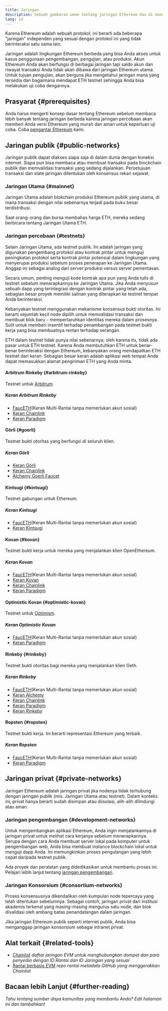 ```yaml
---
title: Jaringan
description: Sebuah gambaran umum tentang jaringan Ethereum dan di mana mendapatkan ether (ETH) testnet untuk menguji aplikasi Anda.
lang: id
---
```


Karena Ethereum adalah sebuah protokol, ini berarti ada beberapa "jaringan" independen yang sesuai dengan protokol ini yang tidak berinteraksi satu sama lain.

Jaringan adalah lingkungan Ethereum berbeda yang bisa Anda akses untuk kasus penggunaan pengembangan, pengujian, atau produksi. Akun Ethereum Anda akan berfungsi di berbagai jaringan tapi saldo akun dan riwayat transaksi Anda tidak akan dibawa dari jaringan Ethereum utama. Untuk tujuan pengujian, akan berguna jika mengetahui jaringan mana yang tersedia dan bagaimana mendapat ETH testnet sehingga Anda bisa melakukan uji coba dengannya.

## Prasyarat {#prerequisites}

Anda harus mengerti konsep dasar tentang Ethereum sebelum membaca lebih banyak tentang jaringan berbeda karena jaringan percobaan akan memberi Anda versi Ethereum yang murah dan aman untuk keperluan uji coba. Coba [pengantar Ethereum](/developers/docs/intro-to-ethereum/) kami.

## Jaringan publik {#public-networks}

Jaringan publik dapat diakses siapa saja di dalam dunia dengan koneksi internet. Siapa pun bisa membaca atau membuat transaksi pada blockchain publik dan memvalidasi transaksi yang sedang dijalankan. Persetujuan transaksi dan state jaringan ditentukan oleh konsensus rekan sejawat.

### Jaringan Utama {#mainnet}

Jaringan Utama adalah blokchain produksi Ethereum publik yang utama, di mana transaksi dengan nilai sebenarnya terjadi pada buku besar terdistribusi.

Saat orang-orang dan bursa membahas harga ETH, mereka sedang berbicara tentang Jaringan Utama ETH.

### Jaringan percobaan {#testnets}

Selain Jaringan Utama, ada testnet publik. Ini adalah jaringan yang digunakan pengembang protokol atau kontrak pintar untuk menguji peningkatan protokol serta kontrak pintar potensial dalam lingkungan yang menyerupai produksi sebelum proses penerapan ke Jaringan Utama. Anggap ini sebagai analog dari server produksi versus server pementasan.

Secara umum, penting menguji kode kontrak apa pun yang Anda tulis di testnet sebelum menerapkannya ke Jaringan Utama. Jika Anda menyusun sebuah dapp yang terintegrasi dengan kontrak pintar yang telah ada, sebagian besar proyek memiliki salinan yang diterapkan ke testnet tempat Anda berinteraksi.

Kebanyakan testnet menggunakan mekanisme konsensus bukti otoritas. Ini berarti sejumlah kecil node dipilih untuk memvalidasi transaksi dan membuat blok baru - mempertaruhkan identitas mereka dalam prosesnya. Sulit untuk memberi insentif terhadap penambangan pada testnet bukti kerja yang bisa membuatnya rentan terhadap serangan.

ETH dalam testnet tidak punya nilai sebenarnya; oleh karena itu, tidak ada pasar untuk ETH testnet. Karena Anda membutuhkan ETH untuk benar-benar berinteraksi dengan Ethereum, kebanyakan orang mendapatkan ETH testnet dari keran. Sebagian besar keran adalah aplikasi web tempat Anda dapat memasukkan alamat pengiriman ETH yang Anda minta.

#### Arbitrum Rinkeby {#arbitrum-rinkeby}

Testnet untuk [Arbitrum](https://arbitrum.io/).

##### Keran Arbitrum Rinkeby

- [FaucETH](https://fauceth.komputing.org)(Keran Multi-Rantai tanpa memerlukan akun sosial)
- [Keran Chainlink](https://faucets.chain.link/)
- [Keran Paradigm](https://faucet.paradigm.xyz/)

#### Görli {#goerli}

Testnet bukti otoritas yang berfungsi di seluruh klien.

##### Keran Görli

- [Keran Görli](https://faucet.goerli.mudit.blog/)
- [Keran Chainlink](https://faucets.chain.link/)
- [Alchemy Goerli Faucet](https://goerlifaucet.com/)

#### Kintsugi {#kintsugi}

Testnet gabungan untuk Ethereum.

##### Keran Kintsugi

- [FaucETH](https://fauceth.komputing.org)(Keran Multi-Rantai tanpa memerlukan akun sosial)
- [Keran Kintsugi](https://faucet.kintsugi.themerge.dev/)

#### Kovan {#kovan}

Testnet bukti kerja untuk mereka yang menjalankan klien OpenEthereum.

##### Keran Kovan

- [FaucETH](https://fauceth.komputing.org)(Keran Multi-Rantai tanpa memerlukan akun sosial)
- [Keran Kovan](https://faucet.kovan.network/)
- [Keran Chainlink](https://faucets.chain.link/)
- [Keran Paradigm](https://faucet.paradigm.xyz/)

#### Optimistic Kovan {#optimistic-kovan}

Testnet untuk [Optimism](https://www.optimism.io/).

##### Keran Optimistic Kovan

- [FaucETH](https://fauceth.komputing.org)(Keran Multi-Rantai tanpa memerlukan akun sosial)
- [Keran Paradigm](https://faucet.paradigm.xyz/)

#### Rinkeby {#rinkeby}

Testnet bukti otoritas bagi mereka yang menjalankan klien Geth.

##### Keran Rinkeby

- [FaucETH](https://fauceth.komputing.org)(Keran Multi-Rantai tanpa memerlukan akun sosial)
- [Keran Alchemy](https://RinkebyFaucet.com)
- [Keran Chainlink](https://faucets.chain.link/)
- [Keran Paradigm](https://faucet.paradigm.xyz/)
- [Keran Rinkeby](https://faucet.rinkeby.io/)

#### Ropsten {#ropsten}

Testnet bukti kerja. Ini berarti representasi Ethereum yang terbaik.

##### Keran Ropsten

- [FaucETH](https://fauceth.komputing.org)(Keran Multi-Rantai tanpa memerlukan akun sosial)
- [Keran Paradigm](https://faucet.paradigm.xyz/)

## Jaringan privat {#private-networks}

Jaringan Ethereum adalah jaringan privat jika nodenya tidak terhubung dengan jaringan publik (mis. Jaringan Utama atau testnet). Dalam konteks ini, privat hanya berarti sudah disimpan atau diisolasi, alih-alih dilindungi atau aman.

### Jaringan pengembangan {#development-networks}

Untuk mengembangkan aplikasi Ethereum, Anda ingin menjalankannya di jaringan privat untuk melihat cara kerjanya sebelum menerapkannya. Serupa dengan cara Anda membuat server lokal pada komputer untuk pengembangan web, Anda bisa membuat instance blockchain lokal untuk menguji dapp Anda. Ini memungkinkan proses pengulangan yang lebih cepat daripada testnet publik.

Ada proyek dan peralatan yang didedikasikan untuk membantu proses ini. Pelajari lebih lanjut tentang [jaringan pengembangan](/developers/docs/development-networks/).

### Jaringan Konsorsium {#consortium-networks}

Proses konsensusnya dikendalikan oleh kumpulan node tepercaya yang telah ditentukan sebelumnya. Sebagai contoh, jaringan privat dari institusi akademis terkenal yang masing-masing mengurus satu node, dan blok divalidasi oleh ambang batas penandatangan dalam jaringan.

Jika jaringan Ethereum publik seperti internet publik, Anda bisa menganggap jaringan konsorsium sebagai intranet privat.

## Alat terkait {#related-tools}

- [Chainlist](https://chainlist.org/) _daftar jaringan EVM untuk menghubungkan dompet dan para penyedia dengan ID Rantai dan ID Jaringan yang sesuai_
- [Rantai berbasis EVM](https://github.com/ethereum-lists/chains) _repo rantai metadata GitHub yang menggerakkan Chainlist_

## Bacaan lebih Lanjut {#further-reading}

_Tahu tentang sumber daya komunitas yang membantu Anda? Edit halaman ini dan tambahkan!_
